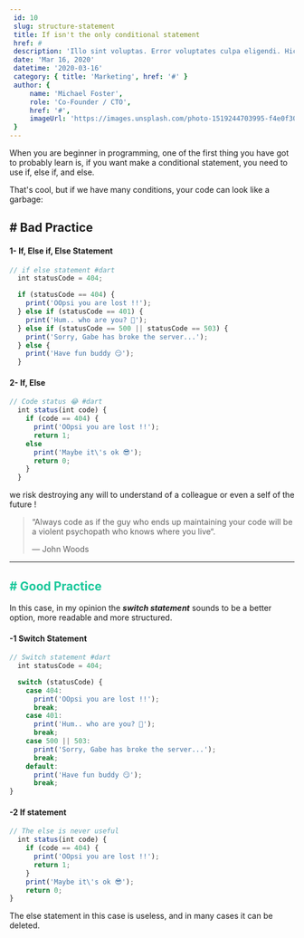 ```yaml
---
 id: 10
 slug: structure-statement
 title: If isn't the only conditional statement
 href: #
 description: 'Illo sint voluptas. Error voluptates culpa eligendi. Hic vel totam vitae illo. Non aliquid explicabo necessitatibus unde. Sed exercitationem placeat consectetur nulla deserunt vel iusto corrupti dicta laboris incididunt.'
 date: 'Mar 16, 2020'
 datetime: '2020-03-16'
 category: { title: 'Marketing', href: '#' }
 author: {
     name: 'Michael Foster',
     role: 'Co-Founder / CTO',
     href: '#',
     imageUrl: 'https://images.unsplash.com/photo-1519244703995-f4e0f30006d5?ixlib=rb-1.2.1&ixid=eyJhcHBfaWQiOjEyMDd9&auto=format&fit=facearea&facepad=2&w=256&h=256&q=80',
 }
---
```


When you are beginner in programming, one of the first thing you have got to probably learn is, if you want make a conditional statement, you need to use if, else if, and else.

That's cool, but if we have many conditions, your code can look like a garbage:

<h2 class="text-red-400"># Bad Practice</h2>

#### 1-  **If, Else if, Else Statement**

```js
// if else statement #dart
  int statusCode = 404;

  if (statusCode == 404) {
    print('OOpsi you are lost !!');
  } else if (statusCode == 401) {
    print('Hum.. who are you? 🤭');
  } else if (statusCode == 500 || statusCode == 503) {
    print('Sorry, Gabe has broke the server...');
  } else {
    print('Have fun buddy 😏');
  }

```
#### 2- **If, Else**

```js
// Code status 😂 #dart
  int status(int code) {
    if (code == 404) {
      print('OOpsi you are lost !!');
      return 1;
    else
      print('Maybe it\'s ok 😎');
      return 0;
    }
  }
```

we risk destroying any will to understand of a colleague or even a self of the future !

> “Always code as if the guy who ends up maintaining your code will be a violent psychopath who knows where you live“.
>
>― John Woods

---

<h2 style="color: #18C79A"># Good Practice</h2>

In this case, in my opinion the ***switch statement*** sounds to be a better option, more readable and more structured.

#### -1 **Switch Statement**
```js
// Switch statement #dart
  int statusCode = 404;

  switch (statusCode) {
    case 404:
      print('OOpsi you are lost !!');
      break;
    case 401:
      print('Hum.. who are you? 🤭');
      break;
    case 500 || 503:
      print('Sorry, Gabe has broke the server...');
      break;
    default:
      print('Have fun buddy 😏');
      break;
}
```

#### -2 **If statement**

```js
// The else is never useful
  int status(int code) {
    if (code == 404) {
      print('OOpsi you are lost !!');
      return 1;
    }
    print('Maybe it\'s ok 😎');
    return 0;
}
```

The else statement in this case is useless, and in many cases it can be deleted.
